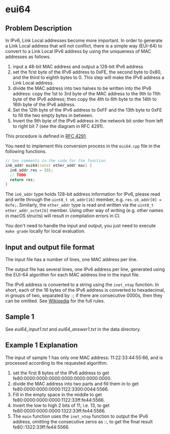 # eui64

## Problem Description

In IPv6, Link Local addresses become more important. In order to generate a Link Local address that will not conflict, there is a simple way (EUI-64) to convert to a Link Local IPv6 address by using the uniqueness of MAC addresses as follows.

1. input a 48-bit MAC address and output a 128-bit IPv6 address
2. set the first byte of the IPv6 address to 0xFE, the second byte to 0x80, and the third to eighth bytes to 0. This step will make the IPv6 address a Link Local address.
3. divide the MAC address into two halves to be written into the IPv6 address: copy the 1st to 3rd byte of the MAC address to the 9th to 11th byte of the IPv6 address; then copy the 4th to 6th byte to the 14th to 16th byte of the IPv6 address.
4. Set the 12th byte of the IPv6 address to 0xFF and the 13th byte to 0xFE to fill the two empty bytes in between.
5. Invert the 9th byte of the IPv6 address in the network bit order from left to right bit 7 (see the diagram in RFC 4291).

This procedure is defined in [RFC 4291](https://datatracker.ietf.org/doc/html/rfc4291).

You need to implement this conversion process in the `eui64.cpp` file in the following functions.

```cpp
// See comments in the code for the function
in6_addr eui64(const ether_addr mac) {
  in6_addr res = {0};
  // TODO
  return res;
}
```

The `in6_addr` type holds 128-bit address information for IPv6, please read and write through the `uint8_t s6_addr[16]` member, e.g. `res.s6_addr[0] = 0xfe;`. Similarly, the `ether_addr` type is read and written via the `uint8_t ether_addr_octet[6]` member. Using other way of writing (e.g. other names in macOS structs) will result in compilation errors in CI.

You don't need to handle the input and output, you just need to execute `make grade` locally for local evaluation.

## Input and output file format

The input file has a number of lines, one MAC address per line.

The output file has several lines, one IPv6 address per line, generated using the EUI-64 algorithm for each MAC address line in the input file.

The IPv6 address is converted to a string using the `inet_ntop` function. In short, each of the 16 bytes of the IPv6 address is converted to hexadecimal, in groups of two, separated by `:`; if there are consecutive 0000s, then they can be omitted. See [Wikipedia](https://en.wikipedia.org/wiki/IPv6_address#Representation) for the full rules.

## Sample 1

See *eui64_input1.txt* and *eui64_answer1.txt* in the data directory.

## Example 1 Explanation

The input of sample 1 has only one MAC address: 11:22:33:44:55:66, and is processed according to the requested algorithm.

1. set the first 8 bytes of the IPv6 address to get fe80:0000:0000:0000:0000:0000:0000:0000.
2. divide the MAC address into two parts and fill them in to get fe80:0000:0000:0000:1122:3300:0044:5566.
3. Fill in the empty space in the middle to get fe80:0000:0000:0000:1122:33ff:fe44:5566.
4. Invert the low to high 2 bits of 11, i.e. 13, to get fe80:0000:0000:0000:1322:33ff:fe44:5566.
5. The `main` function uses the `inet_ntop` function to output the IPv6 address, omitting the consecutive zeros as ::, to get the final result fe80::1322:33ff:fe44:5566.

